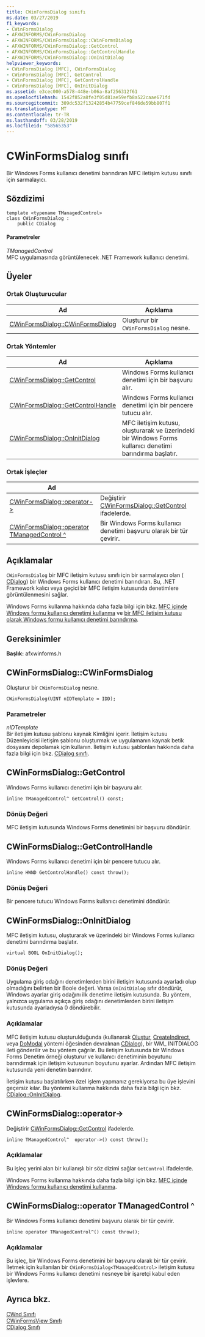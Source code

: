 ```yaml
---
title: CWinFormsDialog sınıfı
ms.date: 03/27/2019
f1_keywords:
- CWinFormsDialog
- AFXWINFORMS/CWinFormsDialog
- AFXWINFORMS/CWinFormsDialog::CWinFormsDialog
- AFXWINFORMS/CWinFormsDialog::GetControl
- AFXWINFORMS/CWinFormsDialog::GetControlHandle
- AFXWINFORMS/CWinFormsDialog::OnInitDialog
helpviewer_keywords:
- CWinFormsDialog [MFC], CWinFormsDialog
- CWinFormsDialog [MFC], GetControl
- CWinFormsDialog [MFC], GetControlHandle
- CWinFormsDialog [MFC], OnInitDialog
ms.assetid: e3cec000-a578-448e-b06a-8af256312f61
ms.openlocfilehash: 1542f852a8fe3f05d81ae59efb8a522caae671fd
ms.sourcegitcommit: 309dc532f13242854b47759cef846de59bb807f1
ms.translationtype: MT
ms.contentlocale: tr-TR
ms.lasthandoff: 03/28/2019
ms.locfileid: "58565353"
---
```

# <a name="cwinformsdialog-class"></a>CWinFormsDialog sınıfı

Bir Windows Forms kullanıcı denetimi barındıran MFC iletişim kutusu sınıfı için sarmalayıcı.

## <a name="syntax"></a>Sözdizimi

```
template <typename TManagedControl>
class CWinFormsDialog :
    public CDialog
```

#### <a name="parameters"></a>Parametreler

*TManagedControl*<br/>
MFC uygulamasında görüntülenecek .NET Framework kullanıcı denetimi.

## <a name="members"></a>Üyeler

### <a name="public-constructors"></a>Ortak Oluşturucular

|Ad|Açıklama|
|----------|-----------------|
|[CWinFormsDialog::CWinFormsDialog](#cwinformsdialog)|Oluşturur bir `CWinFormsDialog` nesne.|

### <a name="public-methods"></a>Ortak Yöntemler

|Ad|Açıklama|
|----------|-----------------|
|[CWinFormsDialog::GetControl](#getcontrol)|Windows Forms kullanıcı denetimi için bir başvuru alır.|
|[CWinFormsDialog::GetControlHandle](#getcontrolhandle)|Windows Forms kullanıcı denetimi için bir pencere tutucu alır.|
|[CWinFormsDialog::OnInitDialog](#oninitdialog)|MFC iletişim kutusu, oluşturarak ve üzerindeki bir Windows Forms kullanıcı denetimi barındırma başlatır.|

### <a name="public-operators"></a>Ortak İşleçler

|Ad||
|----------|-|
|[CWinFormsDialog::operator-&gt;](#operator_-_gt)|Değiştirir [CWinFormsDialog::GetControl](#getcontrol) ifadelerde.|
|[CWinFormsDialog::operator TManagedControl ^](#operator-tmanagedcontrol-hat)|Bir Windows Forms kullanıcı denetimi başvuru olarak bir tür çevirir.|

## <a name="remarks"></a>Açıklamalar

`CWinFormsDialog` bir MFC iletişim kutusu sınıfı için bir sarmalayıcı olan ( [CDialog](../../mfc/reference/cdialog-class.md)) bir Windows Forms kullanıcı denetimi barındıran. Bu, .NET Framework kalıcı veya geçici bir MFC iletişim kutusunda denetimlere görüntülenmesini sağlar.

Windows Forms kullanma hakkında daha fazla bilgi için bkz. [MFC içinde Windows formu kullanıcı denetimi kullanma](../../dotnet/using-a-windows-form-user-control-in-mfc.md) ve [bir MFC iletişim kutusu olarak Windows formu kullanıcı denetimi barındırma](../../dotnet/hosting-a-windows-form-user-control-as-an-mfc-dialog-box.md).

## <a name="requirements"></a>Gereksinimler

**Başlık:** afxwinforms.h

##  <a name="cwinformsdialog"></a>  CWinFormsDialog::CWinFormsDialog

Oluşturur bir `CWinFormsDialog` nesne.

```
CWinFormsDialog(UINT nIDTemplate = IDD);
```

### <a name="parameters"></a>Parametreler

*nIDTemplate*<br/>
Bir iletişim kutusu şablonu kaynak Kimliğini içerir. İletişim kutusu Düzenleyicisi iletişim şablonu oluşturmak ve uygulamanın kaynak betik dosyasını depolamak için kullanın. İletişim kutusu şablonları hakkında daha fazla bilgi için bkz. [CDialog sınıfı](../../mfc/reference/cdialog-class.md).

##  <a name="getcontrol"></a>  CWinFormsDialog::GetControl

Windows Forms kullanıcı denetimi için bir başvuru alır.

```
inline TManagedControl^ GetControl() const;
```

### <a name="return-value"></a>Dönüş Değeri

MFC iletişim kutusunda Windows Forms denetimini bir başvuru döndürür.

##  <a name="getcontrolhandle"></a>  CWinFormsDialog::GetControlHandle

Windows Forms kullanıcı denetimi için bir pencere tutucu alır.

```
inline HWND GetControlHandle() const throw();
```

### <a name="return-value"></a>Dönüş Değeri

Bir pencere tutucu Windows Forms kullanıcı denetimini döndürür.

##  <a name="oninitdialog"></a>  CWinFormsDialog::OnInitDialog

MFC iletişim kutusu, oluşturarak ve üzerindeki bir Windows Forms kullanıcı denetimi barındırma başlatır.

```
virtual BOOL OnInitDialog();
```

### <a name="return-value"></a>Dönüş Değeri

Uygulama giriş odağını denetimlerden birini iletişim kutusunda ayarladı olup olmadığını belirten bir Boole değeri. Varsa `OnInitDialog` sıfır döndürür, Windows ayarlar giriş odağını ilk denetime iletişim kutusunda. Bu yöntem, yalnızca uygulama açıkça giriş odağını denetimlerden birini iletişim kutusunda ayarladıysa 0 döndürebilir.

### <a name="remarks"></a>Açıklamalar

MFC iletişim kutusu oluşturulduğunda (kullanarak [Oluştur](../../mfc/reference/cdialog-class.md#create), [CreateIndirect](../../mfc/reference/cdialog-class.md#createindirect), veya [DoModal](../../mfc/reference/cdialog-class.md#domodal) yöntemi öğesinden devralınan [CDialog](../../mfc/reference/cdialog-class.md)), bir WM_ INITDIALOG ileti gönderilir ve bu yöntem çağrılır. Bu iletişim kutusunda bir Windows Forms Denetim örneği oluşturur ve kullanıcı denetiminin boyutunu barındırmak için iletişim kutusunun boyutunu ayarlar. Ardından MFC iletişim kutusunda yeni denetim barındırır.

İletişim kutusu başlatılırken özel işlem yapmanız gerekiyorsa bu üye işlevini geçersiz kılar. Bu yöntemi kullanma hakkında daha fazla bilgi için bkz. [CDialog::OnInitDialog](../../mfc/reference/cdialog-class.md#oninitdialog).

##  <a name="operator_-_gt"></a>  CWinFormsDialog::operator-&gt;

Değiştirir [CWinFormsDialog::GetControl](#getcontrol) ifadelerde.

```
inline TManagedControl^  operator->() const throw();
```

### <a name="remarks"></a>Açıklamalar

Bu işleç yerini alan bir kullanışlı bir söz dizimi sağlar `GetControl` ifadelerde.

Windows Forms kullanma hakkında daha fazla bilgi için bkz. [MFC içinde Windows formu kullanıcı denetimi kullanma](../../dotnet/using-a-windows-form-user-control-in-mfc.md).

##  <a name="operator-tmanagedcontrol-hat"></a>  CWinFormsDialog::operator TManagedControl ^

Bir Windows Forms kullanıcı denetimi başvuru olarak bir tür çevirir.

```
inline operator TManagedControl^() const throw();
```

### <a name="remarks"></a>Açıklamalar

Bu işleç, bir Windows Forms denetimini bir başvuru olarak bir tür çevirir. İletmek için kullanılan bir `CWinFormsDialog<TManagedControl>` iletişim kutusu bir Windows Forms kullanıcı denetimi nesneye bir işaretçi kabul eden işlevlere.

## <a name="see-also"></a>Ayrıca bkz.

[CWnd Sınıfı](../../mfc/reference/cwnd-class.md)<br/>
[CWinFormsView Sınıfı](../../mfc/reference/cwinformsview-class.md)<br/>
[CDialog Sınıfı](../../mfc/reference/cdialog-class.md)
